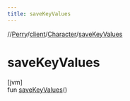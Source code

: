 ```yaml
---
title: saveKeyValues
---
```

//[Perry](../../../index.html)/[client](../index.html)/[Character](index.html)/[saveKeyValues](save-key-values.html)



# saveKeyValues



[jvm]\
fun [saveKeyValues](save-key-values.html)()




